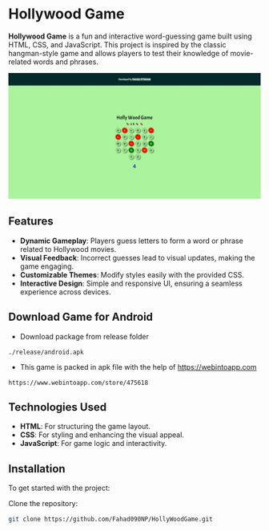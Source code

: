 # Hollywood Game

**Hollywood Game** is a fun and interactive word-guessing game built using HTML, CSS, and JavaScript. This project is inspired by the classic hangman-style game and allows players to test their knowledge of movie-related words and phrases.

![Local Image](./sources/screeshot.jpeg)

## Features

- **Dynamic Gameplay**: Players guess letters to form a word or phrase related to Hollywood movies.
- **Visual Feedback**: Incorrect guesses lead to visual updates, making the game engaging.
- **Customizable Themes**: Modify styles easily with the provided CSS.
- **Interactive Design**: Simple and responsive UI, ensuring a seamless experience across devices.

## Download Game for Android

- Download package from release folder
```
./release/android.apk
```
- This game is packed in apk file with the help of https://webintoapp.com
```
https://www.webintoapp.com/store/475618
```

## Technologies Used

- **HTML**: For structuring the game layout.
- **CSS**: For styling and enhancing the visual appeal.
- **JavaScript**: For game logic and interactivity.

## Installation

To get started with the project:

Clone the repository:

```bash
git clone https://github.com/Fahad090NP/HollyWoodGame.git
```
